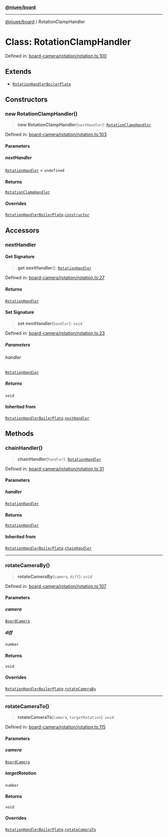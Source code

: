[**@niuee/board**](../README.md)

***

[@niuee/board](../globals.md) / RotationClampHandler

# Class: RotationClampHandler

Defined in: [board-camera/rotation/rotation.ts:100](https://github.com/niuee/board/blob/a0a1179721d4f4b943b6a9bc156753ac9737e502/src/board-camera/rotation/rotation.ts#L100)

## Extends

- [`RotationHandlerBoilerPlate`](RotationHandlerBoilerPlate.md)

## Constructors

### new RotationClampHandler()

> **new RotationClampHandler**(`nextHandler`): [`RotationClampHandler`](RotationClampHandler.md)

Defined in: [board-camera/rotation/rotation.ts:103](https://github.com/niuee/board/blob/a0a1179721d4f4b943b6a9bc156753ac9737e502/src/board-camera/rotation/rotation.ts#L103)

#### Parameters

##### nextHandler

[`RotationHandler`](../interfaces/RotationHandler.md) = `undefined`

#### Returns

[`RotationClampHandler`](RotationClampHandler.md)

#### Overrides

[`RotationHandlerBoilerPlate`](RotationHandlerBoilerPlate.md).[`constructor`](RotationHandlerBoilerPlate.md#constructors)

## Accessors

### nextHandler

#### Get Signature

> **get** **nextHandler**(): [`RotationHandler`](../interfaces/RotationHandler.md)

Defined in: [board-camera/rotation/rotation.ts:27](https://github.com/niuee/board/blob/a0a1179721d4f4b943b6a9bc156753ac9737e502/src/board-camera/rotation/rotation.ts#L27)

##### Returns

[`RotationHandler`](../interfaces/RotationHandler.md)

#### Set Signature

> **set** **nextHandler**(`handler`): `void`

Defined in: [board-camera/rotation/rotation.ts:23](https://github.com/niuee/board/blob/a0a1179721d4f4b943b6a9bc156753ac9737e502/src/board-camera/rotation/rotation.ts#L23)

##### Parameters

###### handler

[`RotationHandler`](../interfaces/RotationHandler.md)

##### Returns

`void`

#### Inherited from

[`RotationHandlerBoilerPlate`](RotationHandlerBoilerPlate.md).[`nextHandler`](RotationHandlerBoilerPlate.md#nexthandler-1)

## Methods

### chainHandler()

> **chainHandler**(`handler`): [`RotationHandler`](../interfaces/RotationHandler.md)

Defined in: [board-camera/rotation/rotation.ts:31](https://github.com/niuee/board/blob/a0a1179721d4f4b943b6a9bc156753ac9737e502/src/board-camera/rotation/rotation.ts#L31)

#### Parameters

##### handler

[`RotationHandler`](../interfaces/RotationHandler.md)

#### Returns

[`RotationHandler`](../interfaces/RotationHandler.md)

#### Inherited from

[`RotationHandlerBoilerPlate`](RotationHandlerBoilerPlate.md).[`chainHandler`](RotationHandlerBoilerPlate.md#chainhandler)

***

### rotateCameraBy()

> **rotateCameraBy**(`camera`, `diff`): `void`

Defined in: [board-camera/rotation/rotation.ts:107](https://github.com/niuee/board/blob/a0a1179721d4f4b943b6a9bc156753ac9737e502/src/board-camera/rotation/rotation.ts#L107)

#### Parameters

##### camera

[`BoardCamera`](../interfaces/BoardCamera.md)

##### diff

`number`

#### Returns

`void`

#### Overrides

[`RotationHandlerBoilerPlate`](RotationHandlerBoilerPlate.md).[`rotateCameraBy`](RotationHandlerBoilerPlate.md#rotatecameraby)

***

### rotateCameraTo()

> **rotateCameraTo**(`camera`, `targetRotation`): `void`

Defined in: [board-camera/rotation/rotation.ts:115](https://github.com/niuee/board/blob/a0a1179721d4f4b943b6a9bc156753ac9737e502/src/board-camera/rotation/rotation.ts#L115)

#### Parameters

##### camera

[`BoardCamera`](../interfaces/BoardCamera.md)

##### targetRotation

`number`

#### Returns

`void`

#### Overrides

[`RotationHandlerBoilerPlate`](RotationHandlerBoilerPlate.md).[`rotateCameraTo`](RotationHandlerBoilerPlate.md#rotatecamerato)
